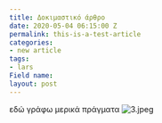 ```yaml
---
title: Δοκιμαστικό άρθρο
date: 2020-05-04 06:15:00 Z
permalink: this-is-a-test-article
categories:
- new article
tags:
- lars
Field name: 
layout: post
---
```


εδώ γράφω μερικά πράγματα
![3.jpeg](/uploads/3.jpeg)